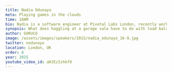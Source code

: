 ```yaml
---
title: Nadia Odunayo
meta: Playing games in the clouds
time: 10AM
bio: Nadia is a software engineer at Pivotal Labs London, recently working on the Cloud Foundry team. She joined the company after graduating from a software development bootcamp. Before that, while studying at Oxford for a degree in Economics, she fell in love with game theory. Nadia is a tech startup enthusiast, and in her spare time she runs The StoryGraph, an online creative writing publication.
synopsis: What does haggling at a garage sale have to do with load balancing in distributed systems? How does bidding in an art auction relate to cloud service orchestration? Familiarity with the ideas and technologies involved in cloud computing is becoming ever more important for developers. This talk will demonstrate how you can use game theory - the study of strategic decision making - to design more efficient, and innovative, distributed systems.
author: GORUCO
image: /assets/images/speakers/2015/nadia_odunayo_16-9.jpg
twitter: nodunayo
location: London, UK
order: 6
year: 2015
youtube_video_id: aHJEzIzhbf8
---
```

